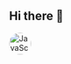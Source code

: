 ## Hi there 👋

<img src="https://cdn.jsdelivr.net/gh/devicons/devicon@latest/icons/javascript/javascript-original.svg" 
     width="40" height="40" 
     alt="JavaScript" 
     style="border-radius: 25px;" />


          


<!--
**zarkoto23/zarkoto23** is a ✨ _special_ ✨ repository because its `README.md` (this file) appears on your GitHub profile.

Here are some ideas to get you started:

- 🔭 I’m currently working on ...
- 🌱 I’m currently learning ...
- 👯 I’m looking to collaborate on ...
- 🤔 I’m looking for help with ...
- 💬 Ask me about ...
- 📫 How to reach me: ...
- 😄 Pronouns: ...
- ⚡ Fun fact: ...
-->
